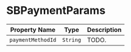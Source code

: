 # SBPaymentParams

| Property Name       | Type     | Description                                         |
|---------------------|----------|-----------------------------------------------------|
| `paymentMethodId`   | `String` | TODO.                                               |
